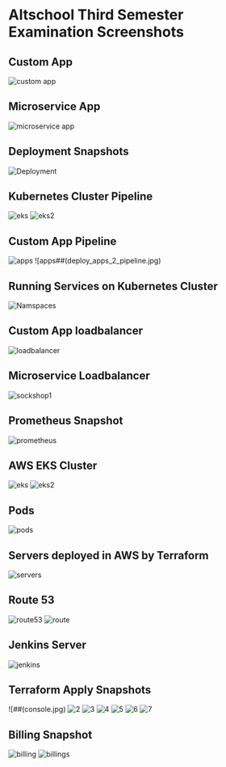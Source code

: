 # Altschool Third Semester Examination Screenshots

## Custom App
![custom app](voting.jpg)

## Microservice App
![microservice app](sockshop.jpg)

## Deployment Snapshots
![Deployment](deployment.jpg)

## Kubernetes Cluster Pipeline
![eks](eks_pipeline.jpg)
![eks2](eks_pipeline_2.jpg)

## Custom App Pipeline
![apps](deploy_apps_pipeline.jpg)
![apps##(deploy_apps_2_pipeline.jpg)

## Running Services on Kubernetes Cluster
![Namspaces](namespaces.jpg)

## Custom App loadbalancer
![loadbalancer](app_lb.jpg)

## Microservice Loadbalancer
![sockshop1](sockshop##jpg)

## Prometheus Snapshot
![prometheus]()

## AWS EKS Cluster
![eks](eks.jpg)
![eks2](eks2.jpg)

## Pods
![pods](pods.jpg)

## Servers deployed in AWS by Terraform
![servers](servers.jpg)

## Route 53
![route53](route.jpg)
![route](route53.jpg)

## Jenkins Server
![jenkins](jenkins.jpg)

## Terraform Apply Snapshots
![##(console.jpg)
![2](console2.jpg)
![3](console3.jpg)
![4](console4.jpg)
![5](console5.jpg)
![6](console6.jpg)
![7](console7.jpg)

## Billing Snapshot
![billing](billing.jpg)
![billings](billing2.jpg)


